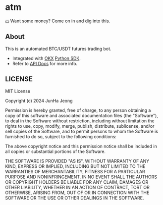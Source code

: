 # atm

💵 Want some money? Come on in and dig into this.

## About

This is an automated BTC/USDT futures trading bot.

- Integrated with [OKX](https://www.okx.com/) [Python SDK](https://www.okx.com/docs-v5/en/#overview-api-resources-and-support).
- Refer to [API Docs](https://www.okx.com/docs-v5/en/#overview-api-resources-and-support) for more info.

## LICENSE

MIT License

Copyright (c) 2024 JunHa Jeong

Permission is hereby granted, free of charge, to any person obtaining a copy
of this software and associated documentation files (the "Software"), to deal
in the Software without restriction, including without limitation the rights
to use, copy, modify, merge, publish, distribute, sublicense, and/or sell
copies of the Software, and to permit persons to whom the Software is
furnished to do so, subject to the following conditions:

The above copyright notice and this permission notice shall be included in all
copies or substantial portions of the Software.

THE SOFTWARE IS PROVIDED "AS IS", WITHOUT WARRANTY OF ANY KIND, EXPRESS OR
IMPLIED, INCLUDING BUT NOT LIMITED TO THE WARRANTIES OF MERCHANTABILITY,
FITNESS FOR A PARTICULAR PURPOSE AND NONINFRINGEMENT. IN NO EVENT SHALL THE
AUTHORS OR COPYRIGHT HOLDERS BE LIABLE FOR ANY CLAIM, DAMAGES OR OTHER
LIABILITY, WHETHER IN AN ACTION OF CONTRACT, TORT OR OTHERWISE, ARISING FROM,
OUT OF OR IN CONNECTION WITH THE SOFTWARE OR THE USE OR OTHER DEALINGS IN THE
SOFTWARE.
